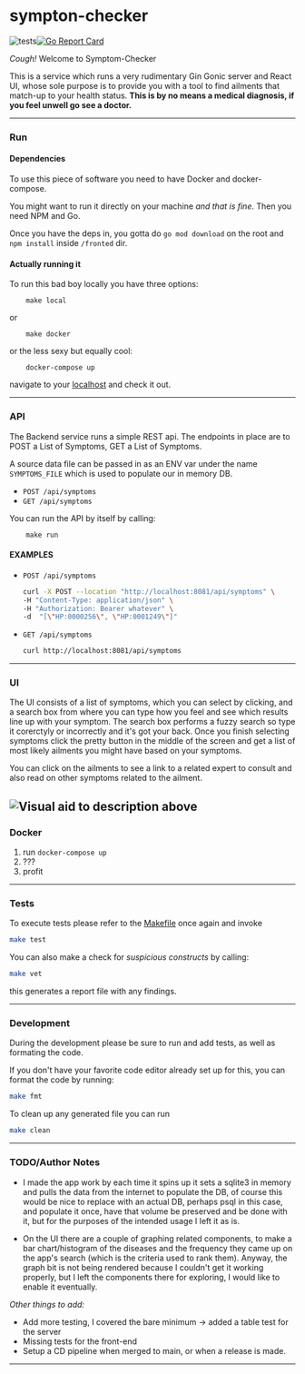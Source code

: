 # sympton-checker
![tests](https://github.com/bjornaer/sympton-checker/actions/workflows/push.yaml/badge.svg)[![Go Report Card](https://goreportcard.com/badge/github.com/bjornaer/sympton-checker)](https://goreportcard.com/report/github.com/bjornaer/sympton-checker)

*Cough!* Welcome to Symptom-Checker

This is a service which runs a very rudimentary Gin Gonic server and React UI, whose sole purpose is to provide you with a tool to find ailments that match-up to your health status. **This is by no means a medical diagnosis, if you feel unwell go see a doctor.**

---
### Run 

#### Dependencies

To use this piece of software you need to have Docker and docker-compose.

You might want to run it directly on your machine _and that is fine_. Then you need NPM and Go.

Once you have the deps in, you gotta do `go mod download` on the root and `npm install` inside `/fronted` dir.
#### Actually running it
To run this bad boy locally you have three options:

        make local

or

        make docker

or the less sexy but equally cool:

        docker-compose up

navigate to your [localhost](http://localhost:8081) and check it out.

---
### API


The Backend service runs a simple REST api. The endpoints in place are to POST a List of Symptoms, GET a List of Symptoms.

A source data file can be passed in as an ENV var under the name `SYMPTOMS_FILE` which is used to populate our in memory DB.

- `POST /api/symptoms`
- `GET /api/symptoms`

You can run the API by itself by calling:

        make run

#### EXAMPLES
- `POST /api/symptoms`
    ```sh
    curl -X POST --location "http://localhost:8081/api/symptoms" \
    -H "Content-Type: application/json" \
    -H "Authorization: Bearer whatever" \
    -d  "[\"HP:0000256\", \"HP:0001249\"]"
    ```
- `GET /api/symptoms`
    ```sh
    curl http://localhost:8081/api/symptoms
    ```
---
### UI
The UI consists of a list of symptoms, which you can select by clicking, and a search box from where you can type how you feel and see which results line up with your symptom. The search box performs a fuzzy search so type it corerctyly or incorrectly and it's got your back. Once you finish selecting symptoms click the pretty button in the middle of the screen and get a list of most likely ailments you might have based on your symptoms.

You can click on the ailments to see a link to a related expert to consult and also read on other symptoms related to the ailment.

![Visual aid to description above](https://media.giphy.com/media/y4D5CjpXRhbAi7xjkO/giphy.gif)
---
### Docker

1. run `docker-compose up`
2. ???
3. profit

---
### Tests

To execute tests please refer to the [Makefile](./Makefile) once again and invoke

```sh
make test
```

You can also make a check for _suspicious constructs_ by calling:

```sh
make vet
```

this generates a report file with any findings.

---
### Development

During the development please be sure to run and add tests, as well as formating the code.

If you don't have your favorite code editor already set up for this, you can format the code by running:

```sh
make fmt
```

To clean up any generated file you can run

```sh
make clean
```
---
###  TODO/Author Notes

- I made the app work by each time it spins up it sets a sqlite3 in memory and pulls the data from the internet to populate the DB, of course this would be nice to replace with an actual DB, perhaps psql in this case, and populate it once, have that volume be preserved and be done with it, but for the purposes of the intended usage I left it as is.

- On the UI there are a couple of graphing related components, to make a bar chart/histogram of the diseases and the frequency they came up on the app's search (which is the criteria used to rank them). Anyway, the graph bit is not being rendered because I couldn't get it working properly, but I left the components there for exploring, I would like to enable it eventually.

*Other things to add:*

- Add more testing, I covered the bare minimum -> added a table test for the server
- Missing tests for the front-end
- Setup a CD pipeline when merged to main, or when a release is made.
---
